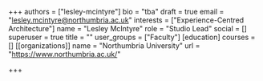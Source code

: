 +++
authors = ["lesley-mcintyre"]
bio = "tba"
draft = true
email = "lesley.mcintyre@northumbria.ac.uk"
interests = ["Experience-Centred Architecture"]
name = "Lesley McIntyre"
role = "Studio Lead"
social = []
superuser = true
title = ""
user_groups = ["Faculty"]
[education]
courses = []
[[organizations]]
name = "Northumbria University"
url = "https://www.northumbria.ac.uk/"

+++
